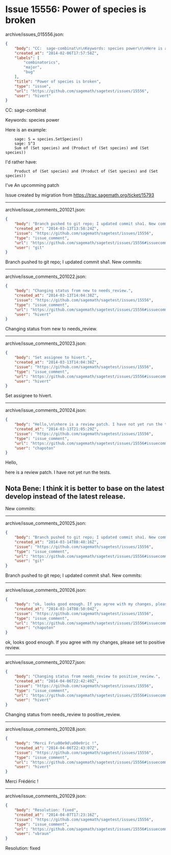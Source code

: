 # Issue 15556: Power of species is broken

archive/issues_015556.json:
```json
{
    "body": "CC:  sage-combinat\n\nKeywords: species power\n\nHere is an example:\n\n```\n    sage: S = species.SetSpecies()\n    sage: S^3\n    Sum of (Set species) and (Product of (Set species) and (Set species))\n```\n\nI'd rather have:\n\n```\n    Product of (Set species) and (Product of (Set species) and (Set species))\n```\n\nI've An upcomming patch\n\nIssue created by migration from https://trac.sagemath.org/ticket/15793\n\n",
    "created_at": "2014-02-06T17:57:58Z",
    "labels": [
        "combinatorics",
        "major",
        "bug"
    ],
    "title": "Power of species is broken",
    "type": "issue",
    "url": "https://github.com/sagemath/sagetest/issues/15556",
    "user": "hivert"
}
```
CC:  sage-combinat

Keywords: species power

Here is an example:

```
    sage: S = species.SetSpecies()
    sage: S^3
    Sum of (Set species) and (Product of (Set species) and (Set species))
```

I'd rather have:

```
    Product of (Set species) and (Product of (Set species) and (Set species))
```

I've An upcomming patch

Issue created by migration from https://trac.sagemath.org/ticket/15793





---

archive/issue_comments_201021.json:
```json
{
    "body": "Branch pushed to git repo; I updated commit sha1. New commits:",
    "created_at": "2014-03-13T13:58:24Z",
    "issue": "https://github.com/sagemath/sagetest/issues/15556",
    "type": "issue_comment",
    "url": "https://github.com/sagemath/sagetest/issues/15556#issuecomment-201021",
    "user": "git"
}
```

Branch pushed to git repo; I updated commit sha1. New commits:



---

archive/issue_comments_201022.json:
```json
{
    "body": "Changing status from new to needs_review.",
    "created_at": "2014-03-13T14:04:38Z",
    "issue": "https://github.com/sagemath/sagetest/issues/15556",
    "type": "issue_comment",
    "url": "https://github.com/sagemath/sagetest/issues/15556#issuecomment-201022",
    "user": "hivert"
}
```

Changing status from new to needs_review.



---

archive/issue_comments_201023.json:
```json
{
    "body": "Set assignee to hivert.",
    "created_at": "2014-03-13T14:04:38Z",
    "issue": "https://github.com/sagemath/sagetest/issues/15556",
    "type": "issue_comment",
    "url": "https://github.com/sagemath/sagetest/issues/15556#issuecomment-201023",
    "user": "hivert"
}
```

Set assignee to hivert.



---

archive/issue_comments_201024.json:
```json
{
    "body": "Hello,\n\nhere is a review patch. I have not yet run the tests.\n\nNota Bene: I think it is better to base on the latest develop instead of the latest release.\n----\nNew commits:",
    "created_at": "2014-03-13T21:05:29Z",
    "issue": "https://github.com/sagemath/sagetest/issues/15556",
    "type": "issue_comment",
    "url": "https://github.com/sagemath/sagetest/issues/15556#issuecomment-201024",
    "user": "chapoton"
}
```

Hello,

here is a review patch. I have not yet run the tests.

Nota Bene: I think it is better to base on the latest develop instead of the latest release.
----
New commits:



---

archive/issue_comments_201025.json:
```json
{
    "body": "Branch pushed to git repo; I updated commit sha1. New commits:",
    "created_at": "2014-03-14T08:48:16Z",
    "issue": "https://github.com/sagemath/sagetest/issues/15556",
    "type": "issue_comment",
    "url": "https://github.com/sagemath/sagetest/issues/15556#issuecomment-201025",
    "user": "git"
}
```

Branch pushed to git repo; I updated commit sha1. New commits:



---

archive/issue_comments_201026.json:
```json
{
    "body": "ok, looks good enough. If you agree with my changes, please set to positive review.",
    "created_at": "2014-03-14T08:50:04Z",
    "issue": "https://github.com/sagemath/sagetest/issues/15556",
    "type": "issue_comment",
    "url": "https://github.com/sagemath/sagetest/issues/15556#issuecomment-201026",
    "user": "chapoton"
}
```

ok, looks good enough. If you agree with my changes, please set to positive review.



---

archive/issue_comments_201027.json:
```json
{
    "body": "Changing status from needs_review to positive_review.",
    "created_at": "2014-04-06T22:42:49Z",
    "issue": "https://github.com/sagemath/sagetest/issues/15556",
    "type": "issue_comment",
    "url": "https://github.com/sagemath/sagetest/issues/15556#issuecomment-201027",
    "user": "hivert"
}
```

Changing status from needs_review to positive_review.



---

archive/issue_comments_201028.json:
```json
{
    "body": "Merci Fr\u00e9d\u00e9ric !",
    "created_at": "2014-04-06T22:43:07Z",
    "issue": "https://github.com/sagemath/sagetest/issues/15556",
    "type": "issue_comment",
    "url": "https://github.com/sagemath/sagetest/issues/15556#issuecomment-201028",
    "user": "hivert"
}
```

Merci Frédéric !



---

archive/issue_comments_201029.json:
```json
{
    "body": "Resolution: fixed",
    "created_at": "2014-04-07T17:23:16Z",
    "issue": "https://github.com/sagemath/sagetest/issues/15556",
    "type": "issue_comment",
    "url": "https://github.com/sagemath/sagetest/issues/15556#issuecomment-201029",
    "user": "vbraun"
}
```

Resolution: fixed
